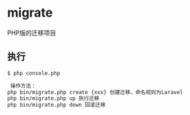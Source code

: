 # migrate
PHP版的迁移项目

## 执行

```bash
$ php console.php 

 操作方法：
php bin/migrate.php create {xxx} 创建迁移，命名规则为Laravel
php bin/migrate.php up 执行迁移
php bin/migrate.php down 回滚迁移
```
